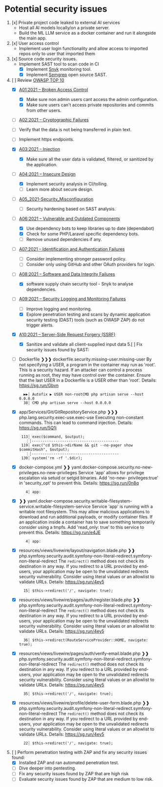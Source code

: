 # Potential security issues
1. [x] Private project code leaked to external AI services
   - Host all AI models locally/on a private server.
   - Build the ML LLM service as a docker container and run it alongside the main app.
2. [x] User access control
   - Implement user login functionality and allow access to imported repos only to user that imported them
3. [x] Source code security issues.
   - Implement SAST tool to scan code in CI
     - [x] Implement [Snyk](https://snyk.io) monitoring tool.
     - [x] Implement [Semgrep](https://github.com/semgrep/semgrep) open source SAST.
4. [ ] Review [OWASP TOP 10](https://owasp.org/www-project-top-ten/)
    - [x] [A01:2021 – Broken Access Control](https://owasp.org/Top10/A01_2021-Broken_Access_Control/)
        - [x] Make sure non admin users cant access the admin configuration. 
        - [x] Make sure users can't access private repositories and commits from other users.
    - [ ]  [A02:2021 – Cryptographic Failures](https://owasp.org/Top10/A02_2021-Cryptographic_Failures/)
      - [ ] Verify that the data is not being transferred in plain text.
      - [ ] Implement https endpoints.
   - [x] [A03:2021 – Injection](https://owasp.org/Top10/A03_2021-Injection/)
     - [x] Make sure all the user data is validated, filtered, or sanitized by the application. 
   - [ ] [A04:2021 – Insecure Design](https://owasp.org/Top10/A04_2021-Insecure_Design/)
     - [x] Implement security analysis in CI/tolling.
     - [ ] Learn more about secure design.
   - [ ] [A05_2021-Security_Misconfiguration](https://owasp.org/Top10/A05_2021-Security_Misconfiguration/)
     - [ ] Security hardening based on SAST analysis.
   - [ ] [A06:2021 – Vulnerable and Outdated Components](https://owasp.org/Top10/A06_2021-Vulnerable_and_Outdated_Components/)
     - [x] Use dependency bots to keep libraries up to date (dependabot)
     - [x] Check for some PHP/Laravel specific dependency bots.
     - [ ] Remove unused dependencies if any.
   - [ ] [A07:2021 – Identification and Authentication Failures](https://owasp.org/Top10/A07_2021-Identification_and_Authentication_Failures/)
     - [ ] Consider implementing stronger password policy.
     - [ ] Consider only using GitHub and other OAuth providers for login.
   - [ ] [A08:2021 – Software and Data Integrity Failures](https://owasp.org/Top10/A08_2021-Software_and_Data_Integrity_Failures/)
     - [x] software supply chain security tool - Snyk to analyse dependencies.
   - [ ] [A09:2021 – Security Logging and Monitoring Failures](https://owasp.org/Top10/A09_2021-Security_Logging_and_Monitoring_Failures/)
     - [ ] Improve logging and monitoring.
     - [x] Explore penetration testing and scans by dynamic application security testing (DAST) tools (such as OWASP ZAP) do not trigger alerts.
   - [x] [A10:2021 – Server-Side Request Forgery (SSRF)](https://owasp.org/Top10/A10_2021-Server-Side_Request_Forgery/)
     - [x] Sanitize and validate all client-supplied input data
5.[ ] Fix security issues found by SAST:
   - [ ] Dockerfile
   ❯❯❱ dockerfile.security.missing-user.missing-user
   By not specifying a USER, a program in the container may run as 'root'. This is a security hazard.
   If an attacker can control a process running as root, they may have control over the container.
   Ensure that the last USER in a Dockerfile is a USER other than 'root'.
   Details: https://sg.run/Gbvn

           ▶▶┆ Autofix ▶ USER non-rootCMD php artisan serve --host 0.0.0.0
           38┆ CMD php artisan serve --host 0.0.0.0

   - [x] app/Services/Git/GitRepositoryService.php
   ❯❯❱ php.lang.security.exec-use.exec-use
   Executing non-constant commands. This can lead to command injection.
   Details: https://sg.run/5Q1j

          113┆ exec($command, $output);
            ⋮┆----------------------------------------
          119┆ exec("cd $this->dirName && git --no-pager show $commitHash", $output);
            ⋮┆----------------------------------------
          130┆ system('rm -rf '.$dir);

   - [x] docker-compose.yml
   ❯❱ yaml.docker-compose.security.no-new-privileges.no-new-privileges
   Service 'app' allows for privilege escalation via setuid or setgid binaries. Add 'no-new-
   privileges:true' in 'security_opt' to prevent this.
   Details: https://sg.run/0n8q

            4┆ app:

   - [x] ❯❱ yaml.docker-compose.security.writable-filesystem-service.writable-filesystem-service
   Service 'app' is running with a writable root filesystem. This may allow malicious applications to
   download and run additional payloads, or modify container files. If an application inside a
   container has to save something temporarily consider using a tmpfs. Add 'read_only: true' to this
   service to prevent this.
   Details: https://sg.run/e4JE

            4┆ app:

   - [x] resources/views/livewire/layout/navigation.blade.php
   ❯❱ php.symfony.security.audit.symfony-non-literal-redirect.symfony-non-literal-redirect
   The `redirect()` method does not check its destination in any way. If you redirect to a URL provided
   by end-users, your application may be open to the unvalidated redirects security vulnerability.
   Consider using literal values or an allowlist to validate URLs.
   Details: https://sg.run/4ey5

           15┆ $this->redirect('/', navigate: true);

   - [x] resources/views/livewire/pages/auth/register.blade.php
   ❯❱ php.symfony.security.audit.symfony-non-literal-redirect.symfony-non-literal-redirect
   The `redirect()` method does not check its destination in any way. If you redirect to a URL provided
   by end-users, your application may be open to the unvalidated redirects security vulnerability.
   Consider using literal values or an allowlist to validate URLs.
   Details: https://sg.run/4ey5

           36┆ $this->redirect(RouteServiceProvider::HOME, navigate: true);

   - [x] resources/views/livewire/pages/auth/verify-email.blade.php
   ❯❱ php.symfony.security.audit.symfony-non-literal-redirect.symfony-non-literal-redirect
   The `redirect()` method does not check its destination in any way. If you redirect to a URL provided
   by end-users, your application may be open to the unvalidated redirects security vulnerability.
   Consider using literal values or an allowlist to validate URLs.
   Details: https://sg.run/4ey5

           35┆ $this->redirect('/', navigate: true);

   - [x] resources/views/livewire/profile/delete-user-form.blade.php
   ❯❱ php.symfony.security.audit.symfony-non-literal-redirect.symfony-non-literal-redirect
   The `redirect()` method does not check its destination in any way. If you redirect to a URL provided
   by end-users, your application may be open to the unvalidated redirects security vulnerability.
   Consider using literal values or an allowlist to validate URLs.
   Details: https://sg.run/4ey5

           22┆ $this->redirect('/', navigate: true);
6. [ ] Perform penetration testing with ZAP and fix any security issues found:
   - [x] Installed ZAP and ran automated penetration test.
   - [ ] Dive deeper into pentesting.
   - [ ] Fix any security issues found by ZAP that are high risk
   - [ ] Evaluate security issues found by ZAP that are medium to low risk.